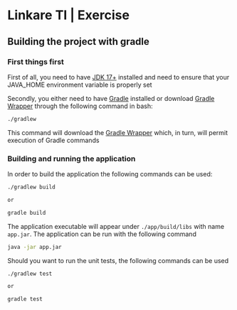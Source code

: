 # Linkare TI | Exercise

## Building the project with gradle

### First things first

First of all, you need to have [JDK 17+](https://www.oracle.com/java/technologies/downloads/#jdk17-windows) installed and need to ensure that your JAVA_HOME environment variable is properly set

Secondly, you either need to have [Gradle](https://gradle.org/install/) installed or download [Gradle Wrapper](https://docs.gradle.org/current/userguide/gradle_wrapper.html) through the following command in bash:

```bash
./gradlew
```

This command will download the [Gradle Wrapper](https://docs.gradle.org/current/userguide/gradle_wrapper.html) which, in turn, will permit execution of Gradle commands

### Building and running the application

In order to build the application the following commands can be used:

```bash
./gradlew build

or

gradle build
```

The application executable will appear under `./app/build/libs` with name `app.jar`. The application can be run with the following command

```bash
java -jar app.jar
```

Should you want to run the unit tests, the following commands can be used

```bash
./gradlew test

or

gradle test
```
